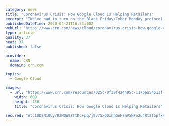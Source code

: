 ```yaml
---
category: news
title: "Coronavirus Crisis: How Google Cloud Is Helping Retailers"
excerpt: "“We've had to turn on the Black Friday/Cyber Monday protocol to support those traffic demands and surges so that they can handle whether people are hoarding and pulling forward their buying or just kind of changing their consumption behavior,” said Carrie Tharp, Google Cloud’s vice president of retail and consumer. By Donna Goodison April ..."
publishedDateTime: 2020-04-21T16:33:00Z
webUrl: "https://www.crn.com/news/cloud/coronavirus-crisis-how-google-cloud-is-helping-retailers"
type: article
quality: 37
heat: 37
published: false

provider:
  name: CRN
  domain: crn.com

topics:
  - Google Cloud

images:
  - url: "https://www.crn.com/resources/025c-0f39f424495c-117b6a54513f-1000/google-cloud-next-intro_002_.jpg"
    width: 609
    height: 456
    title: "Coronavirus Crisis: How Google Cloud Is Helping Retailers"

secured: "Atc1UD8N10Uy/RZMOW98TtKc+pq/j9v7SxODxhhGoH7mV5HFo2u4Rt2t5pfxHkJ8YeGcVM3soEALsqrSyxCNb088VCORggA44w/0FKhD/34lx+Nxrn/7jnml7bP8eRqsAZ04mUoMvkQXuVVAOTZfJrF+3eBLSXMEkohMqr/halhM1E6H8zoa7Z+DDCRWF080kJQavsRBFFB4zm3P1MpCFpQDRhbUp6BQIqlu7b+ZZLKqcIAGajRoxArZNKMdapBvznWta7CybaInoK4epAjETfio6p/PJupY/1LeyoXY3NU/AyPMsFG2xROneeWR+c3PdDGqjEY8sWDaphfSmy9Cl4va3OsJiJnCAehtpVDulrQyVP+xAet53eOqKYby+tz2R0wsSTPszg+stw2SDmyO3h14eNi6bH6FI+vHhYOQz9wyfObD5lIruTxUUxsNEN0TTWsl682hnPCzuJLjzDv/Qut5iKcjXClHeXhMWVSOd1Q=;edy/sLrjhCFHMSAI9VoQPw=="
---
```


